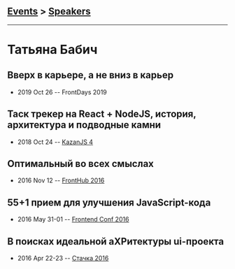 ## [Events](../README.md) > [Speakers](../speakers.md)
---

# Татьяна Бабич

## Вверх в карьере, а не вниз в карьер
- 2019 Oct 26 -- FrontDays 2019    
## Таск трекер на React + NodeJS, история, архитектура и подводные камни
- 2018 Oct 24 -- [KazanJS 4](https://www.youtube.com/watch?v=09PfTLC7yus)    
## Оптимальный во всех смыслах
- 2016 Nov 12 -- [FrontHub 2016](https://www.youtube.com/watch?v=eMeKnPOIxEM)    
## 55+1 прием для улучшения JavaScript-кода
- 2016 May 31-01 -- [Frontend Conf 2016](https://www.youtube.com/watch?v=jSDS4fTNxLo)    
## В поисках идеальной аХРитектуры ui-проекта
- 2016 Apr 22-23 -- [Стачка 2016](https://www.youtube.com/watch?v=bKu4RnbsTPM)    
